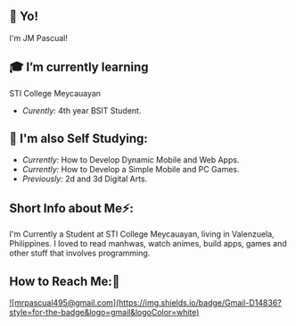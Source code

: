 <h2>👋 Yo!</h2>
  I'm JM Pascual!
  
  
<h2>🎓 I’m currently learning</h2>
  STI College Meycauayan
  
  - <i>Curently: </i>4th year BSIT Student.
  
 <h2>🌱 I'm also Self Studying: </h2> 
 
  - <i>Currently: </i>How to Develop Dynamic Mobile and Web Apps.
  - <i>Currently: </i>How to Develop a Simple Mobile and PC Games.
  - <i>Previously: </i>2d and 3d Digital Arts.
  
<h2>Short Info about Me⚡:</h2>
I'm Currently a Student at STI College Meycauayan, living in Valenzuela, Philippines. I loved to read manhwas, watch animes, build apps, games and other stuff that involves programming.

<h2>How to Reach Me:🔎</h2>
<a href="mailto:mrpascual495@gmail.com">![mrpascual495@gmail.com](https://img.shields.io/badge/Gmail-D14836?style=for-the-badge&logo=gmail&logoColor=white)</a>
